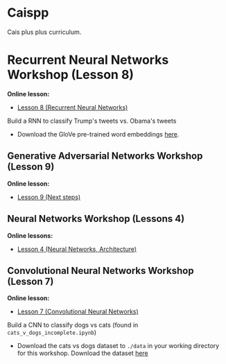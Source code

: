 # Caispp

Cais plus plus curriculum.

# Recurrent Neural Networks Workshop (Lesson 8)
**Online lesson:**

- [Lesson 8 (Recurrent Neural Networks)](http://caisplusplus.usc.edu/blog/curriculum/lesson8)

Build a RNN to classify Trump's tweets vs. Obama's tweets

* Download the GloVe pre-trained word embeddings [here](https://app.box.com/s/bl4e2x7pb39o4xvo9f1a5sqqkaxp8xej). 

## Generative Adversarial Networks Workshop (Lesson 9)
**Online lesson:**

- [Lesson 9 (Next steps)](http://caisplusplus.usc.edu/blog/curriculum/lesson9)

## Neural Networks Workshop (Lessons 4)

**Online lessons:** 
* [Lesson 4 (Neural Networks, Architecture)](http://caisplusplus.usc.edu/blog/curriculum/lesson4)

## Convolutional Neural Networks Workshop (Lesson 7)
**Online lesson:**

- [Lesson 7 (Convolutional Neural Networks)](http://caisplusplus.usc.edu/blog/curriculum/lesson7)

Build a CNN to classify dogs vs cats (found in ``cats_v_dogs_incomplete.ipynb``)
* Download the cats vs dogs dataset to `./data` in your working directory for this workshop. Download the dataset [here](https://www.kaggle.com/c/dogs-vs-cats/data)
